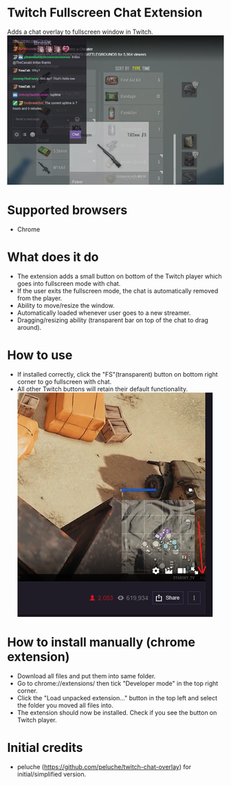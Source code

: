 # Twitch Fullscreen Chat Extension
Adds a chat overlay to fullscreen window in Twitch.
![Fullscreen example](https://github.com/exploder2013/TwitchFullscreenChat/blob/master/fullscreen_example.PNG)

# Supported browsers
  * Chrome

# What does it do
- The extension adds a small button on bottom of the Twitch player which goes into fullscreen mode with chat.
- If the user exits the fullscreen mode, the chat is automatically removed from the player.
- Ability to move/resize the window.
- Automatically loaded whenever user goes to a new streamer.
- Dragging/resizing ability (transparent bar on top of the chat to drag around).

# How to use
- If installed correctly, click the "FS"(transparent) button on bottom right corner to go fullscreen with chat. 
- All other Twitch buttons will retain their default functionality.
![Button example](https://github.com/exploder2013/TwitchFullscreenChat/blob/master/fullscreen_button.PNG)

# How to install manually (chrome extension)

- Download all files and put them into same folder.
- Go to chrome://extensions/ then tick "Developer mode" in the top right corner.
- Click the "Load unpacked extension..." button in the top left and select the folder you moved all files into.
- The extension should now be installed. Check if you see the button on Twitch player.

# Initial credits
- peluche (https://github.com/peluche/twitch-chat-overlay) for initial/simplified version.

